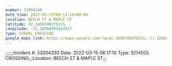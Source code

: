 ```yaml
---
number: 22004330
date_time: 2022-03-15T08:17:10+00:00
location: BEECH ST & MAPLE ST
latitude: 42.3850700270315
longitude: -71.18560994564817
type: SCHOOL CROSSING
google_maps_link: https://maps.google.com/?q=42.3850700270315,-71.18560994564817
---
```


;;;;;;Incident #: 22004330  Date: 2022-03-15 08:17:10   Type: SCHOOL CROSSING;;;Location: BEECH ST & MAPLE ST;;;

